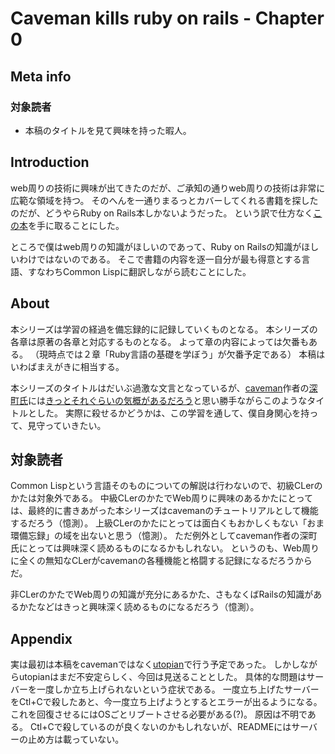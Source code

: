 # Caveman kills ruby on rails - Chapter 0
## Meta info
### 対象読者
* 本稿のタイトルを見て興味を持った暇人。

## Introduction
web周りの技術に興味が出てきたのだが、ご承知の通りweb周りの技術は非常に広範な領域を持つ。
そのへんを一通りまるっとカバーしてくれる書籍を探したのだが、どうやらRuby on Rails本しかないようだった。
という訳で仕方なく[この本](https://book.impress.co.jp/books/1117101135)を手に取ることにした。

ところで僕はweb周りの知識がほしいのであって、Ruby on Railsの知識がほしいわけではないのである。
そこで書籍の内容を逐一自分が最も得意とする言語、すなわちCommon Lispに翻訳しながら読むことにした。

## About
本シリーズは学習の経過を備忘録的に記録していくものとなる。
本シリーズの各章は原著の各章と対応するものとなる。
よって章の内容によっては欠番もある。
（現時点では２章「Ruby言語の基礎を学ぼう」が欠番予定である）
本稿はいわばまえがきに相当する。

本シリーズのタイトルはだいぶ過激な文言となっているが、[caveman](https://github.com/fukamachi/caveman)作者の[深町氏](https://twitter.com/nitro_idiot)には[きっとそれぐらいの気概があるだろう](http://dev.ariel-networks.com/wp/archives/303)と思い勝手ながらこのようなタイトルとした。
実際に殺せるかどうかは、この学習を通して、僕自身関心を持って、見守っていきたい。

## 対象読者
Common Lispという言語そのものについての解説は行わないので、初級CLerのかたは対象外である。
中級CLerのかたでWeb周りに興味のあるかたにとっては、最終的に書きあがった本シリーズはcavemanのチュートリアルとして機能するだろう（憶測）。
上級CLerのかたにとっては面白くもおかしくもない「おま環備忘録」の域を出ないと思う（憶測）。
ただ例外としてcaveman作者の深町氏にとっては興味深く読めるものになるかもしれない。
というのも、Web周りに全くの無知なCLerがcavemanの各種機能と格闘する記録になるだろうからだ。

非CLerのかたでWeb周りの知識が充分にあるかた、さもなくばRailsの知識があるかたなどはきっと興味深く読めるものになるだろう（憶測）。

## Appendix
実は最初は本稿をcavemanではなく[utopian](https://github.com/fukamachi/utopian)で行う予定であった。
しかしながらutopianはまだ不安定らしく、今回は見送ることとした。
具体的な問題はサーバーを一度しか立ち上げられないという症状である。
一度立ち上げたサーバーをCtl+Cで殺したあと、今一度立ち上げようとするとエラーが出るようになる。
これを回復させるにはOSごとリブートさせる必要がある(?)。
原因は不明である。
Ctl+Cで殺しているのが良くないのかもしれないが、READMEにはサーバーの止め方は載っていない。
